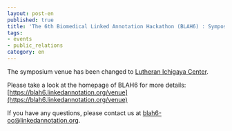 ```yaml
---
layout: post-en
published: true
title: 'The 6th Biomedical Linked Annotation Hackathon (BLAH6) : Symposium Venue changed.'
tags:
- events
- public_relations
category: en
---
```

The symposium venue has been changed to [Lutheran Ichigaya Center](http://www.l-i-c.com/english_access.html).
<br />

Please take a look at the homepage of BLAH6 for more details:<br />
[https://blah6.linkedannotation.org/venue](https://blah6.linkedannotation.org/venue)
<br />

If you have any questions, please contact us at blah6-oc@linkedannotation.org.
